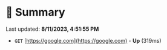 # 📖 Summary
Last updated: **8/11/2023, 4:51:55 PM**

- `GET` [https://google.com](https://google.com) - **Up** (319ms)
